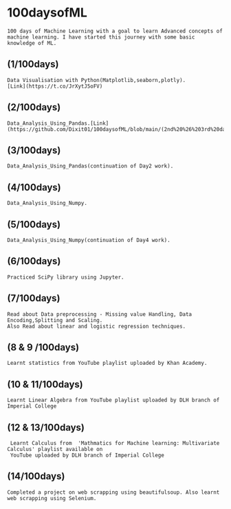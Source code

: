 # 100daysofML
	100 days of Machine Learning with a goal to learn Advanced concepts of machine learning. I have started this journey with some basic knowledge of ML.  

## (1/100days) 
	Data Visualisation with Python(Matplotlib,seaborn,plotly).
	[Link](https://t.co/JrXytJ5oFV)
	
	
## (2/100days)
	Data_Analysis_Using_Pandas.[Link](https://github.com/Dixit01/100daysofML/blob/main/(2nd%20%26%203rd%20day%20of%20%20%20ML%20%26%20previous%20work)%20Data_Analysis_Using_Pandas.ipynb)
	
## (3/100days)
	Data_Analysis_Using_Pandas(continuation of Day2 work).
	
## (4/100days)
	Data_Analysis_Using_Numpy.
	
## (5/100days)
	Data_Analysis_Using_Numpy(continuation of Day4 work).

## (6/100days)	
	Practiced SciPy library using Jupyter.
	
## (7/100days)
	Read about Data preprocessing - Missing value Handling, Data Encoding,Splitting and Scaling.
	Also Read about linear and logistic regression techniques.

## (8 & 9 /100days)
	Learnt statistics from YouTube playlist uploaded by Khan Academy.

## (10 & 11/100days)
	Learnt Linear Algebra from YouTube playlist uploaded by DLH branch of Imperial College

## (12 & 13/100days)
	 Learnt Calculus from  'Mathmatics for Machine learning: Multivariate Calculus' playlist available on 
	 YouTube uploaded by DLH branch of Imperial College
	 
## (14/100days)
	Completed a project on web scrapping using beautifulsoup. Also learnt web scrapping using Selenium.
	
